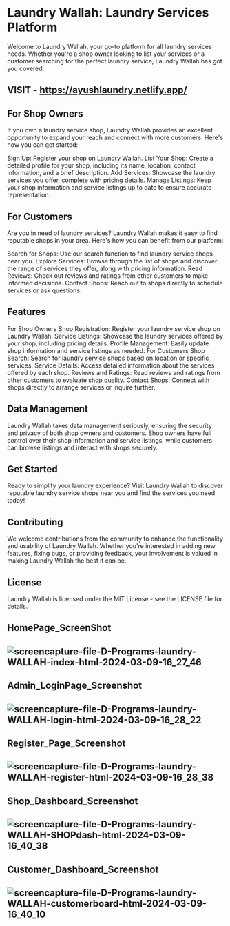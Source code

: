 
# Laundry Wallah: Laundry Services Platform
Welcome to Laundry Wallah, your go-to platform for all laundry services needs. Whether you're a shop owner looking to list your services or a customer searching for the perfect laundry service, Laundry Wallah has got you covered.

 ## VISIT - https://ayushlaundry.netlify.app/
 
## For Shop Owners
If you own a laundry service shop, Laundry Wallah provides an excellent opportunity to expand your reach and connect with more customers. Here's how you can get started:

 Sign Up: Register your shop on Laundry Wallah.
List Your Shop: Create a detailed profile for your shop, including its name, location, contact information, and a brief description.
Add Services: Showcase the laundry services you offer, complete with pricing details.
Manage Listings: Keep your shop information and service listings up to date to ensure accurate representation.
## For Customers
Are you in need of laundry services? Laundry Wallah makes it easy to find reputable shops in your area. Here's how you can benefit from our platform:

Search for Shops: Use our search function to find laundry service shops near you.
Explore Services: Browse through the list of shops and discover the range of services they offer, along with pricing information.
Read Reviews: Check out reviews and ratings from other customers to make informed decisions.
Contact Shops: Reach out to shops directly to schedule services or ask questions.
## Features
For Shop Owners
Shop Registration: Register your laundry service shop on Laundry Wallah.
Service Listings: Showcase the laundry services offered by your shop, including pricing details.
Profile Management: Easily update shop information and service listings as needed.
For Customers
Shop Search: Search for laundry service shops based on location or specific services.
Service Details: Access detailed information about the services offered by each shop.
Reviews and Ratings: Read reviews and ratings from other customers to evaluate shop quality.
Contact Shops: Connect with shops directly to arrange services or inquire further.
## Data Management
Laundry Wallah takes data management seriously, ensuring the security and privacy of both shop owners and customers. Shop owners have full control over their shop information and service listings, while customers can browse listings and interact with shops securely.

## Get Started
Ready to simplify your laundry experience? Visit Laundry Wallah to discover reputable laundry service shops near you and find the services you need today!

## Contributing
We welcome contributions from the community to enhance the functionality and usability of Laundry Wallah. Whether you're interested in adding new features, fixing bugs, or providing feedback, your involvement is valued in making Laundry Wallah the best it can be.

## License
Laundry Wallah is licensed under the MIT License - see the LICENSE file for details.

## HomePage_ScreenShot 
## ![screencapture-file-D-Programs-laundry-WALLAH-index-html-2024-03-09-16_27_46](https://github.com/Ayushd1409/Laundry-WALLAH/assets/115350571/fcf4c67c-b5f5-40d2-aa05-a709ca35c6d3)

## Admin_LoginPage_Screenshot
## ![screencapture-file-D-Programs-laundry-WALLAH-login-html-2024-03-09-16_28_22](https://github.com/Ayushd1409/Laundry-WALLAH/assets/115350571/8fc9af8c-207e-4217-93da-a04c6824276e)

## Register_Page_Screenshot
## ![screencapture-file-D-Programs-laundry-WALLAH-register-html-2024-03-09-16_28_38](https://github.com/Ayushd1409/Laundry-WALLAH/assets/115350571/a4051255-1f70-4b14-a077-07b9b780f79e)

## Shop_Dashboard_Screenshot
## ![screencapture-file-D-Programs-laundry-WALLAH-SHOPdash-html-2024-03-09-16_40_38](https://github.com/Ayushd1409/Laundry-WALLAH/assets/115350571/90d19758-b867-42bd-b5d4-0419aee03d39)

## Customer_Dashboard_Screenshot
## ![screencapture-file-D-Programs-laundry-WALLAH-customerboard-html-2024-03-09-16_40_10](https://github.com/Ayushd1409/Laundry-WALLAH/assets/115350571/47481785-6a84-4817-b1e4-0e71cc762765)

